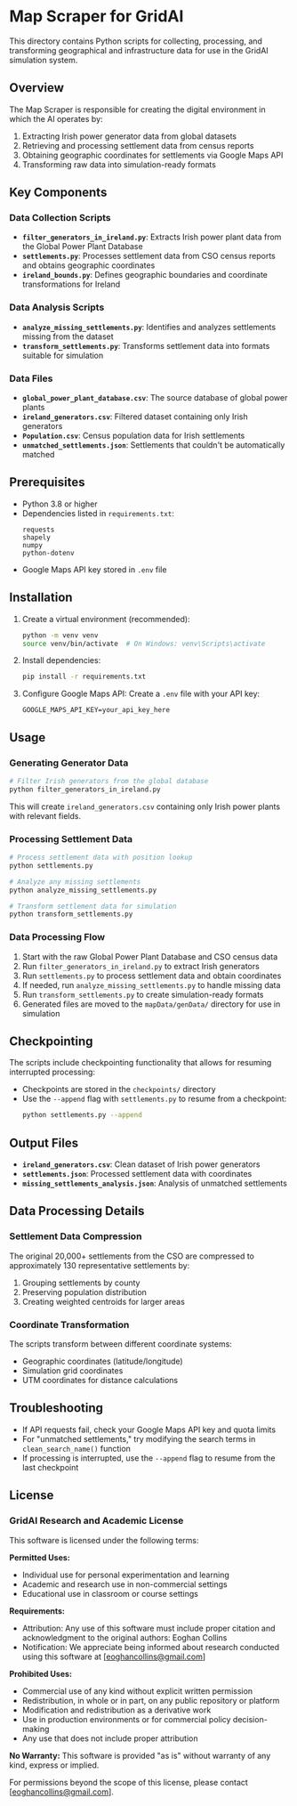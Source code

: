 # Map Scraper for GridAI

This directory contains Python scripts for collecting, processing, and transforming geographical and infrastructure data for use in the GridAI simulation system.

## Overview

The Map Scraper is responsible for creating the digital environment in which the AI operates by:

1. Extracting Irish power generator data from global datasets
2. Retrieving and processing settlement data from census reports
3. Obtaining geographic coordinates for settlements via Google Maps API
4. Transforming raw data into simulation-ready formats

## Key Components

### Data Collection Scripts

- **`filter_generators_in_ireland.py`**: Extracts Irish power plant data from the Global Power Plant Database
- **`settlements.py`**: Processes settlement data from CSO census reports and obtains geographic coordinates
- **`ireland_bounds.py`**: Defines geographic boundaries and coordinate transformations for Ireland

### Data Analysis Scripts

- **`analyze_missing_settlements.py`**: Identifies and analyzes settlements missing from the dataset
- **`transform_settlements.py`**: Transforms settlement data into formats suitable for simulation

### Data Files

- **`global_power_plant_database.csv`**: The source database of global power plants
- **`ireland_generators.csv`**: Filtered dataset containing only Irish generators
- **`Population.csv`**: Census population data for Irish settlements
- **`unmatched_settlements.json`**: Settlements that couldn't be automatically matched

## Prerequisites

- Python 3.8 or higher
- Dependencies listed in `requirements.txt`:
  ```
  requests
  shapely
  numpy
  python-dotenv
  ```
- Google Maps API key stored in `.env` file

## Installation

1. Create a virtual environment (recommended):
   ```bash
   python -m venv venv
   source venv/bin/activate  # On Windows: venv\Scripts\activate
   ```

2. Install dependencies:
   ```bash
   pip install -r requirements.txt
   ```

3. Configure Google Maps API:
   Create a `.env` file with your API key:
   ```
   GOOGLE_MAPS_API_KEY=your_api_key_here
   ```

## Usage

### Generating Generator Data

```bash
# Filter Irish generators from the global database
python filter_generators_in_ireland.py
```

This will create `ireland_generators.csv` containing only Irish power plants with relevant fields.

### Processing Settlement Data

```bash
# Process settlement data with position lookup
python settlements.py

# Analyze any missing settlements
python analyze_missing_settlements.py

# Transform settlement data for simulation
python transform_settlements.py
```

### Data Processing Flow

1. Start with the raw Global Power Plant Database and CSO census data
2. Run `filter_generators_in_ireland.py` to extract Irish generators
3. Run `settlements.py` to process settlement data and obtain coordinates
4. If needed, run `analyze_missing_settlements.py` to handle missing data
5. Run `transform_settlements.py` to create simulation-ready formats
6. Generated files are moved to the `mapData/genData/` directory for use in simulation

## Checkpointing

The scripts include checkpointing functionality that allows for resuming interrupted processing:

- Checkpoints are stored in the `checkpoints/` directory
- Use the `--append` flag with `settlements.py` to resume from a checkpoint:
  ```bash
  python settlements.py --append
  ```

## Output Files

- **`ireland_generators.csv`**: Clean dataset of Irish power generators
- **`settlements.json`**: Processed settlement data with coordinates
- **`missing_settlements_analysis.json`**: Analysis of unmatched settlements

## Data Processing Details

### Settlement Data Compression

The original 20,000+ settlements from the CSO are compressed to approximately 130 representative settlements by:

1. Grouping settlements by county
2. Preserving population distribution
3. Creating weighted centroids for larger areas

### Coordinate Transformation

The scripts transform between different coordinate systems:

- Geographic coordinates (latitude/longitude)
- Simulation grid coordinates
- UTM coordinates for distance calculations

## Troubleshooting

- If API requests fail, check your Google Maps API key and quota limits
- For "unmatched settlements," try modifying the search terms in `clean_search_name()` function
- If processing is interrupted, use the `--append` flag to resume from the last checkpoint 

## License

### GridAI Research and Academic License

This software is licensed under the following terms:

**Permitted Uses:**
- Individual use for personal experimentation and learning
- Academic and research use in non-commercial settings
- Educational use in classroom or course settings

**Requirements:**
- Attribution: Any use of this software must include proper citation and acknowledgment to the original authors: Eoghan Collins
- Notification: We appreciate being informed about research conducted using this software at [eoghancollins@gmail.com]

**Prohibited Uses:**
- Commercial use of any kind without explicit written permission
- Redistribution, in whole or in part, on any public repository or platform
- Modification and redistribution as a derivative work
- Use in production environments or for commercial policy decision-making
- Any use that does not include proper attribution

**No Warranty:** This software is provided "as is" without warranty of any kind, express or implied.

For permissions beyond the scope of this license, please contact [eoghancollins@gmail.com]. 